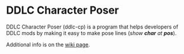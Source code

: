 # DDLC Character Poser
DDLC Character Poser (ddlc-cp) is a program that helps developers of DDLC mods by making it easy to make pose lines (*show* ***char*** *at* ***pos***).

Additional info is on the [wiki page](https://github.com/catink123/ddlc-cp/wiki).
